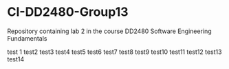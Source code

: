 # CI-DD2480-Group13
Repository containing lab 2 in the course DD2480 Software Engineering Fundamentals

test 1
test2
test3
test4
test5
test6
test7
test8
test9
test10
test11
test12
test13
test14
